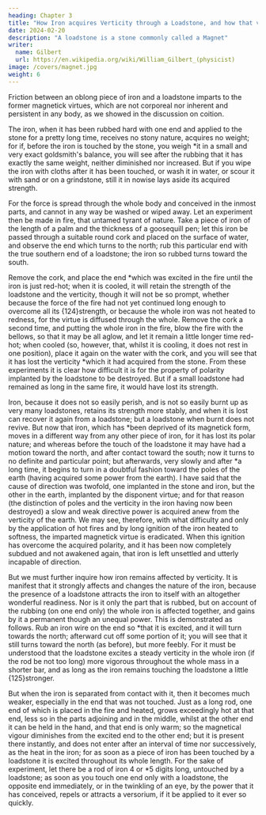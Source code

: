 ```yaml
---
heading: Chapter 3
title: "How Iron acquires Verticity through a Loadstone, and how that verticity is lost and changed"
date: 2024-02-20
description: "A loadstone is a stone commonly called a Magnet"
writer:
  name: Gilbert
  url: https://en.wikipedia.org/wiki/William_Gilbert_(physicist)
image: /covers/magnet.jpg
weight: 6
---
```



Friction between an oblong piece of iron and a loadstone imparts to the former magnetick virtues, which are not corporeal nor inherent and persistent in any body, as we showed in the discussion on coition. 

The iron, when it has been rubbed hard with one end and applied to the stone for a pretty long time, receives no stony nature, acquires no weight; for if, before the iron is touched by the stone, you weigh *it in a small and very exact goldsmith's balance, you will see after the rubbing that it has exactly the same weight, neither diminished nor increased. But if you wipe the iron with cloths after it has been touched, or wash it in water, or scour it with sand or on a grindstone, still it in nowise lays aside its acquired strength. 

For the force is spread through the whole body and conceived in the inmost parts, and cannot in any way be washed or wiped away. Let an experiment then be made in fire, that untamed tyrant of nature. Take a piece of iron of the length of a palm and the thickness of a goosequill pen; let this iron be passed through a suitable round cork and placed on the surface of water, and observe the end which turns to the north; rub this particular end with the true southern end of a loadstone; the iron so rubbed turns toward the south.

Remove the cork, and place the end *which was excited in the fire until the iron is just red-hot; when it is cooled, it will retain the strength of the loadstone and the verticity, though it will not be so prompt, whether because the force of the fire had not yet continued long enough to overcome all its {124}strength, or because the whole iron was not heated to redness, for the virtue is diffused through the whole. Remove the cork a second time, and putting the whole iron in the fire, blow the fire with the bellows, so that it may be all aglow, and let it remain a little longer time red-hot; when cooled (so, however, that, whilst it is cooling, it does not rest in one position), place it again on the water with the cork, and you will see that it has lost the verticity *which it had acquired from the stone. From these experiments it is clear how difficult it is for the property of polarity implanted by the loadstone to be destroyed. But if a small loadstone had remained as long in the same fire, it would have lost its strength. 

Iron, because it does not so easily perish, and is not so easily burnt up as very many loadstones, retains its strength more stably, and when it is lost can recover it again from a loadstone; but a loadstone when burnt does not revive. But now that iron, which has *been deprived of its magnetick form, moves in a different way from any other piece of iron, for it has lost its polar nature; and whereas before the touch of the loadstone it may have had a motion toward the north, and after contact toward the south; now it turns to no definite and particular point; but afterwards, very slowly and after *a long time, it begins to turn in a doubtful fashion toward the poles of the earth (having acquired some power from the earth). I have said that the cause of direction was twofold, one implanted in the stone and iron, but the other in the earth, implanted by the disponent virtue; and for that reason (the distinction of poles and the verticity in the iron having now been destroyed) a slow and weak directive power is acquired anew from the verticity of the earth. We may see, therefore, with what difficulty and only by the application of hot fires and by long ignition of the iron heated to softness, the imparted magnetick virtue is eradicated. When this ignition has overcome the acquired polarity, and it has been now completely subdued and not awakened again, that iron is left unsettled and utterly incapable of direction. 

But we must further inquire how iron remains affected by verticity. It is manifest that it strongly affects and changes the nature of the iron, because the presence of a loadstone attracts the iron to itself with an altogether wonderful readiness. Nor is it only the part that is rubbed, but on account of the rubbing (on one end only) the whole iron is affected together, and gains by it a permanent though an unequal power. This is demonstrated as follows. Rub an iron wire on the end so *that it is excited, and it will turn towards the north; afterward cut off some portion of it; you will see that it still turns toward the north (as before), but more feebly. For it must be understood that the loadstone excites a steady verticity in the whole iron (if the rod be not too long) more vigorous throughout the whole mass in a shorter bar, and as long as the iron remains touching the loadstone a little {125}stronger. 

But when the iron is separated from contact with it, then it becomes much weaker, especially in the end that was not touched. Just as a long rod, one end of which is placed in the fire and heated, grows exceedingly hot at that end, less so in the parts adjoining and in the middle, whilst at the other end it can be held in the hand, and that end is only warm; so the magnetical vigour diminishes from the excited end to the other end; but it is present there instantly, and does not enter after an interval of time nor successively, as the heat in the iron; for as soon as a piece of iron has been touched by a loadstone it is excited throughout its whole length. For the sake of experiment, let there be a rod of iron 4 or *5 digits long, untouched by a loadstone; as soon as you touch one end only with a loadstone, the opposite end immediately, or in the twinkling of an eye, by the power that it has conceived, repels or attracts a versorium, if it be applied to it ever so quickly.



